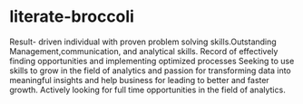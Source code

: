 # literate-broccoli
Result- driven individual with proven problem solving skills.Outstanding Management,communication, and analytical skills.
Record of effectively finding opportunities and implementing optimized processes Seeking to use skills to grow in the field of analytics and passion for transforming data into meaningful insights and help business for leading to better and faster growth.
Actively looking for full time opportunities in the field of analytics.
